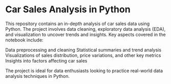 # Car Sales Analysis in Python

This repository contains an in-depth analysis of car sales data using Python. The project involves data cleaning, exploratory data analysis (EDA), and visualization to uncover trends and insights. Key aspects covered in the notebook include:

Data preprocessing and cleaning
Statistical summaries and trend analysis
Visualizations of sales distribution, price variations, and other key metrics
Insights into factors affecting car sales

The project is ideal for data enthusiasts looking to practice real-world data analysis techniques in Python.

